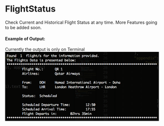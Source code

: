 # FlightStatus
Check Current and Historical Flight Status at any time. More Features going to be added soon.


#### Example of Output: ####
Currently the output is only on Terminal
![Example Pic](ReadMeSample.png)
